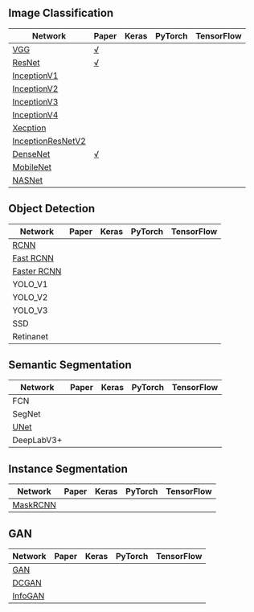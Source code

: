 
## Image Classification
| Network |  Paper  |  Keras  |  PyTorch   |  TensorFlow  |
| ---     | ---     | ---     | ---        | ---          |
|[VGG](https://arxiv.org/abs/1409.1556)|[√]()|    |   |  |
|[ResNet](https://arxiv.org/abs/1512.03385)| [√]()   |    |   |  |
|[InceptionV1](https://arxiv.org/abs/1409.4842)|    |    |   |  |
|[InceptionV2](https://arxiv.org/abs/1502.03167)|    |    |   |  |
|[InceptionV3](https://arxiv.org/abs/1512.00567)|    |    |   |  |
|[InceptionV4](https://arxiv.org/abs/1602.07261)|    |    |   |  |
|[Xecption](https://arxiv.org/abs/1610.02357)|    |    |   |  |
|[InceptionResNetV2](https://arxiv.org/abs/1602.07261)| |  |   |  |
|[DenseNet](https://arxiv.org/abs/1608.06993)|[√]()    |    |   |  |
|[MobileNet](https://arxiv.org/abs/1704.04861)|    |    |   |  |
|[NASNet](https://arxiv.org/abs/1707.07012)|    |    |   |  |


## Object Detection
| Network |  Paper  |  Keras  |  PyTorch   |  TensorFlow  |
| ---     | ---     | ---     | ---        | ---          |
|  [RCNN](https://arxiv.org/abs/1311.2524)|    |    |   |  |
|  [Fast RCNN](https://arxiv.org/abs/1504.08083)|    |    |   |  |
|  [Faster RCNN](https://arxiv.org/abs/1506.01497)|    |    |   |  |
|  YOLO_V1  |    |    |    |    |
|  YOLO_V2  |     |    |    |    |
|YOLO_V3  |     |    |    |    |
|  SSD  |    |    |    |    |
|  Retinanet  |    |    |    |    |

## Semantic Segmentation
| Network |  Paper  |  Keras  |  PyTorch   |  TensorFlow  |
| ---     | ---     | ---     | ---        | ---          |
| FCN  |     |    |    |    |
| SegNet  |    |    |    |    |
|[UNet](https://arxiv.org/abs/1505.04597)  |    |    |    |    |
| DeepLabV3+  |   |    |    |    |



## Instance Segmentation
| Network |  Paper  |  Keras  |  PyTorch   |  TensorFlow  |
| ---     | ---     | ---     | ---        | ---          |
|[MaskRCNN](https://arxiv.org/abs/1703.06870)|    |    |    |    |


## GAN
| Network |  Paper  |  Keras  |  PyTorch   |  TensorFlow  |
| ---     | ---     | ---     | ---        | ---          |
| [GAN](https://arxiv.org/abs/1406.2661) |||||
|[DCGAN](https://arxiv.org/abs/1511.06434)|||||
|[InfoGAN](https://arxiv.org/abs/1606.03657)|||||

